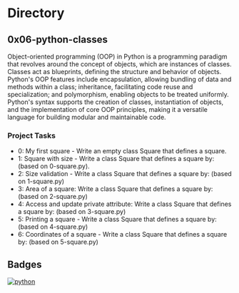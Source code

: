 
# Directory

## 0x06-python-classes

Object-oriented programming (OOP) in Python is a programming paradigm that revolves around the concept of objects, which are instances of classes. Classes act as blueprints, defining the structure and behavior of objects. Python's OOP features include encapsulation, allowing bundling of data and methods within a class; inheritance, facilitating code reuse and specialization; and polymorphism, enabling objects to be treated uniformly. Python's syntax supports the creation of classes, instantiation of objects, and the implementation of core OOP principles, making it a versatile language for building modular and maintainable code.

### Project Tasks

- 0: My first square - Write an empty class Square that defines a square.
- 1: Square with size - Write a class Square that defines a square by: (based on 0-square.py).
- 2: Size validation - Write a class Square that defines a square by: (based on 1-square.py)
- 3: Area of a square: Write a class Square that defines a square by: (based on 2-square.py)
- 4: Access and update private attribute: Write a class Square that defines a square by: (based on 3-square.py)
- 5: Printing a square - Write a class Square that defines a square by: (based on 4-square.py)
- 6: Coordinates of a square - Write a class Square that defines a square by: (based on 5-square.py)





## Badges

[![python](https://img.shields.io/badge/Python-3.9-3776AB.svg?style=flat&logo=python&logoColor=white)](https://www.python.org)

